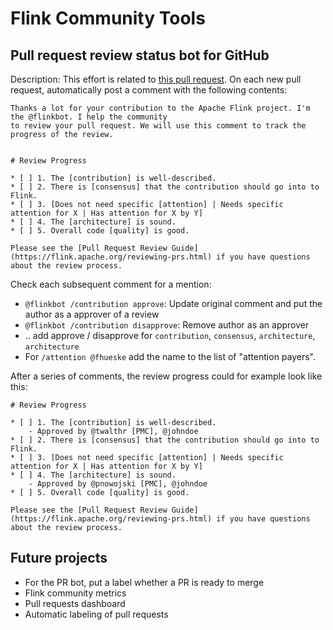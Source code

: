 # Flink Community Tools

## Pull request review status bot for GitHub

Description: This effort is related to [this pull request](https://github.com/apache/flink/pull/6873).
On each new pull request, automatically post a comment with the following contents:
```
Thanks a lot for your contribution to the Apache Flink project. I'm the @flinkbot. I help the community
to review your pull request. We will use this comment to track the progress of the review.


# Review Progress

* [ ] 1. The [contribution] is well-described.
* [ ] 2. There is [consensus] that the contribution should go into to Flink.
* [ ] 3. [Does not need specific [attention] | Needs specific attention for X | Has attention for X by Y]
* [ ] 4. The [architecture] is sound.
* [ ] 5. Overall code [quality] is good.

Please see the [Pull Request Review Guide](https://flink.apache.org/reviewing-prs.html) if you have questions about the review process.
```

Check each subsequent comment for a mention:

* `@flinkbot /contribution approve`: Update original comment and put the author as a approver of a review
* `@flinkbot /contribution disapprove`: Remove author as an approver
* .. add approve / disapprove for `contribution`, `consensus`, `architecture`, `architecture`
* For `/attention @fhueske` add the name to the list of "attention payers".

After a series of comments, the review progress could for example look like this:

```
# Review Progress

* [ ] 1. The [contribution] is well-described.
    - Approved by @twalthr [PMC], @johndoe 
* [ ] 2. There is [consensus] that the contribution should go into to Flink.
* [ ] 3. [Does not need specific [attention] | Needs specific attention for X | Has attention for X by Y]
* [ ] 4. The [architecture] is sound.
    - Approved by @pnowojski [PMC], @johndoe
* [ ] 5. Overall code [quality] is good.

Please see the [Pull Request Review Guide](https://flink.apache.org/reviewing-prs.html) if you have questions about the review process.
```

## Future projects
* For the PR bot, put a label whether a PR is ready to merge
* Flink community metrics
* Pull requests dashboard
* Automatic labeling of pull requests